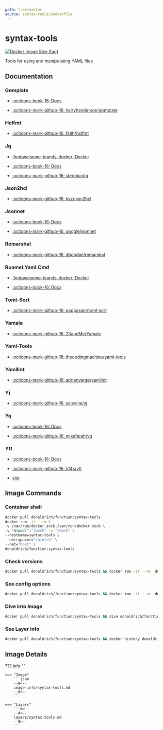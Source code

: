 ```yaml
---
path: tree/master
source: syntax-tools/Dockerfile
---
```


# syntax-tools

[![Docker Image Size (tag)](https://img.shields.io/docker/image-size/donaldrich/function/syntax-tools?color=blue&label=donaldrich/function:syntax-tools&logo=docker&style=flat-square)](https://hub.docker.com/r/donaldrich/function/syntax-tools)

Tools for using and manipulating YAML files

## Documentation

### Gomplate

- [:octicons-book-16: Docs](https://docs.gomplate.ca)

- [:octicons-mark-github-16: hairyhenderson/gomplate](https://github.com/hairyhenderson/gomplate)

### Hclfmt

- [:octicons-mark-github-16: fatih/hclfmt](https://github.com/fatih/hclfmt)

### Jq

- [:fontawesome-brands-docker: Docker](https://hub.docker.com/r/stedolan/jq)

- [:octicons-book-16: Docs](https://stedolan.github.io/jq)

- [:octicons-mark-github-16: stedolan/jq](https://github.com/stedolan/jq)

### Json2hcl

- [:octicons-mark-github-16: kvz/json2hcl](https://github.com/kvz/json2hcl)

### Jsonnet

- [:octicons-book-16: Docs](https://jsonnet.org)

- [:octicons-mark-github-16: google/jsonnet](https://github.com/google/jsonnet)

### Remarshal

- [:octicons-mark-github-16: dbohdan/remarshal](https://github.com/dbohdan/remarshal)

### Ruamel.Yaml.Cmd

- [:fontawesome-brands-docker: Docker](https://hub.docker.com/r/https://github.com/madmuffin1/ruamel.yaml-docker/blob/master/Dockerfile)

- [:octicons-book-16: Docs](https://sourceforge.net/projects/ruamel-yaml-cmd)

### Toml-Sort

- [:octicons-mark-github-16: pappasam/toml-sort](https://github.com/pappasam/toml-sort)

### Yamale

- [:octicons-mark-github-16: 23andMe/Yamale](https://github.com/23andMe/Yamale)

### Yaml-Tools

- [:octicons-mark-github-16: thecodingmachine/yaml-tools](https://github.com/thecodingmachine/yaml-tools)

### Yamllint

- [:octicons-mark-github-16: adrienverge/yamllint](https://github.com/adrienverge/yamllint)

### Yj

- [:octicons-mark-github-16: sclevine/yj](https://github.com/sclevine/yj)

### Yq

- [:octicons-book-16: Docs](https://mikefarah.gitbook.io/yq)

- [:octicons-mark-github-16: mikefarah/yq](https://github.com/mikefarah/yq)

### Ytt

- [:octicons-book-16: Docs](https://github.com/k14s/ytt/blob/develop/docs/README.md)

- [:octicons-mark-github-16: k14s/ytt](https://github.com/k14s/ytt)

- [site](https://get-ytt.io)

## Image Commands

### Container shell

```sh
docker pull donaldrich/function:syntax-tools
docker run -it --rm \
-v /var/run/docker.sock:/var/run/docker.sock \
-v "$(pwd)":"/work" -w "/work" \
--hostname=syntax-tools \
--entrypoint="/bin/sh" \
--net="host" \
donaldrich/function:syntax-tools
```

### Check versions

```sh
docker pull donaldrich/function:syntax-tools && docker run -it --rm  donaldrich/function:syntax-tools validate
```

### See config options

```sh
docker pull donaldrich/function:syntax-tools && docker run -it --rm  donaldrich/function:syntax-tools help
```

### Dive into Image

```sh
docker pull donaldrich/function:syntax-tools && dive donaldrich/function:syntax-tools
```

### See Layer Info

```sh
docker pull donaldrich/function:syntax-tools && docker history donaldrich/function:syntax-tools
```

## Image Details

??? info ""

    === "Image"
        ```json
        --8<--
        image-info/syntax-tools.md
        --8<--
        ```

    === "Layers"
        ```md
        --8<--
        layers/syntax-tools.md
        --8<--
        ```
